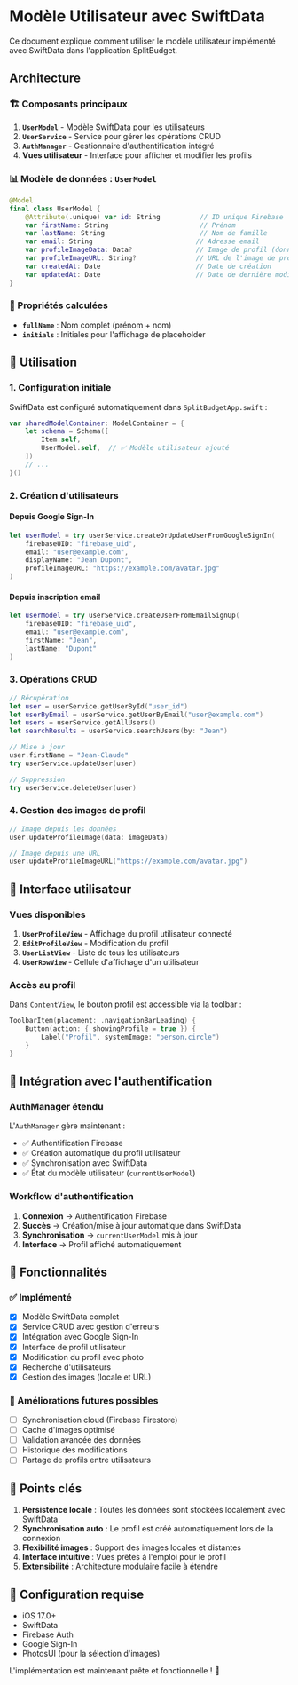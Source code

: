 # Modèle Utilisateur avec SwiftData

Ce document explique comment utiliser le modèle utilisateur implémenté avec SwiftData dans l'application SplitBudget.

## Architecture

### 🏗️ Composants principaux

1. **`UserModel`** - Modèle SwiftData pour les utilisateurs
2. **`UserService`** - Service pour gérer les opérations CRUD
3. **`AuthManager`** - Gestionnaire d'authentification intégré
4. **Vues utilisateur** - Interface pour afficher et modifier les profils

### 📊 Modèle de données : `UserModel`

```swift
@Model
final class UserModel {
    @Attribute(.unique) var id: String          // ID unique Firebase
    var firstName: String                       // Prénom
    var lastName: String                        // Nom de famille
    var email: String                          // Adresse email
    var profileImageData: Data?                // Image de profil (données)
    var profileImageURL: String?               // URL de l'image de profil
    var createdAt: Date                        // Date de création
    var updatedAt: Date                        // Date de dernière modification
}
```

### 🔧 Propriétés calculées

- **`fullName`** : Nom complet (prénom + nom)
- **`initials`** : Initiales pour l'affichage de placeholder

## 🚀 Utilisation

### 1. Configuration initiale

SwiftData est configuré automatiquement dans `SplitBudgetApp.swift` :

```swift
var sharedModelContainer: ModelContainer = {
    let schema = Schema([
        Item.self,
        UserModel.self,  // ✅ Modèle utilisateur ajouté
    ])
    // ...
}()
```

### 2. Création d'utilisateurs

#### Depuis Google Sign-In
```swift
let userModel = try userService.createOrUpdateUserFromGoogleSignIn(
    firebaseUID: "firebase_uid",
    email: "user@example.com",
    displayName: "Jean Dupont",
    profileImageURL: "https://example.com/avatar.jpg"
)
```

#### Depuis inscription email
```swift
let userModel = try userService.createUserFromEmailSignUp(
    firebaseUID: "firebase_uid",
    email: "user@example.com",
    firstName: "Jean",
    lastName: "Dupont"
)
```

### 3. Opérations CRUD

```swift
// Récupération
let user = userService.getUserById("user_id")
let userByEmail = userService.getUserByEmail("user@example.com")
let users = userService.getAllUsers()
let searchResults = userService.searchUsers(by: "Jean")

// Mise à jour
user.firstName = "Jean-Claude"
try userService.updateUser(user)

// Suppression
try userService.deleteUser(user)
```

### 4. Gestion des images de profil

```swift
// Image depuis les données
user.updateProfileImage(data: imageData)

// Image depuis une URL
user.updateProfileImageURL("https://example.com/avatar.jpg")
```

## 📱 Interface utilisateur

### Vues disponibles

1. **`UserProfileView`** - Affichage du profil utilisateur connecté
2. **`EditProfileView`** - Modification du profil
3. **`UserListView`** - Liste de tous les utilisateurs
4. **`UserRowView`** - Cellule d'affichage d'un utilisateur

### Accès au profil

Dans `ContentView`, le bouton profil est accessible via la toolbar :

```swift
ToolbarItem(placement: .navigationBarLeading) {
    Button(action: { showingProfile = true }) {
        Label("Profil", systemImage: "person.circle")
    }
}
```

## 🔗 Intégration avec l'authentification

### AuthManager étendu

L'`AuthManager` gère maintenant :
- ✅ Authentification Firebase
- ✅ Création automatique du profil utilisateur
- ✅ Synchronisation avec SwiftData
- ✅ État du modèle utilisateur (`currentUserModel`)

### Workflow d'authentification

1. **Connexion** → Authentification Firebase
2. **Succès** → Création/mise à jour automatique dans SwiftData
3. **Synchronisation** → `currentUserModel` mis à jour
4. **Interface** → Profil affiché automatiquement

## 📝 Fonctionnalités

### ✅ Implémenté

- [x] Modèle SwiftData complet
- [x] Service CRUD avec gestion d'erreurs
- [x] Intégration avec Google Sign-In
- [x] Interface de profil utilisateur
- [x] Modification du profil avec photo
- [x] Recherche d'utilisateurs
- [x] Gestion des images (locale et URL)

### 🔄 Améliorations futures possibles

- [ ] Synchronisation cloud (Firebase Firestore)
- [ ] Cache d'images optimisé
- [ ] Validation avancée des données
- [ ] Historique des modifications
- [ ] Partage de profils entre utilisateurs

## 🎯 Points clés

1. **Persistence locale** : Toutes les données sont stockées localement avec SwiftData
2. **Synchronisation auto** : Le profil est créé automatiquement lors de la connexion
3. **Flexibilité images** : Support des images locales et distantes
4. **Interface intuitive** : Vues prêtes à l'emploi pour le profil
5. **Extensibilité** : Architecture modulaire facile à étendre

## 🔧 Configuration requise

- iOS 17.0+
- SwiftData
- Firebase Auth
- Google Sign-In
- PhotosUI (pour la sélection d'images)

L'implémentation est maintenant prête et fonctionnelle ! 🚀
